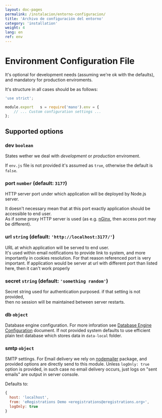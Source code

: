 ```yaml
---	
layout: doc-pages	
permalink: /instalacion/entorno-configuracion/	
title: 'Archivo de configuración del entorno'						
category: 'installation'					
weight: 4	
lang: en	
ref: env	
---	 
```


# Environment Configuration File	

It's optional for development needs (assuming we're ok with the defaults), and mandatory for production enviroments.	

It's structure in all cases should be as follows:		

```javascript	 
'use strict';	 

module.export	s = require('mano').env = {	
	// ... Custom configuration settings ...	
};	 
```	 

## Supported options	

### dev `boolean`			

States wether we deal with _development_  or _production_ enviroment.	

If `env.js` file is not provided it's assumed as `true`, otherwise the default is `false`.	

### port `number` (default: `3177`)		

HTTP server port under which application will be deployed by Node.js server.	

It doesn't necessary mean that at this port exactly application should be accessible to end user.	
As if some proxy HTTP server is used (as e.g. [nGinx](/installation/nginx), then access port may be different).	

### url `string` (default: `'http://localhost:3177/'`)												

URL at which application will be served to end user.												
It's used within email notifications to provide link to system, and more importantly in cookies	
resolution. For that reason referenced port is very important. If application would be server at url with different port than listed here, then it can't work properly	

### secret `string` (default: `'something random'`)		

Secret string used for authentication purposed. if that setting is not provided,	
then no session will be maintained between server restarts.			

### db `object`	

Database engine configuration. For more inforation see [Database Engine Configuration](/installation/database-engine) document.	
If not provided system defaults to use efficient plain text database which stores data in `data-local` folder.				


### smtp `object`			 

SMTP settings. For Email delivery we rely on [nodemailer](https://www.npmjs.com/package/nodemailer) package, and provided options are directly send to this module.	
Unless `logOnly: true` option is provided, in such case no email delivery occurs, just logs on "sent emails" are output in server console.			 

Defaults to:

```javascript		 
{								 
  host: 'localhost',	
  from: 'eRegistrations Demo <eregistrations@eregistrations.org>',
  logOnly: true
}
```
